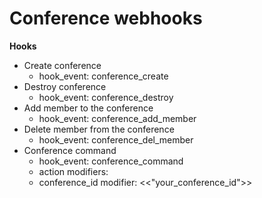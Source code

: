 
# Conference webhooks

**Hooks**

* Create conference
    * hook_event: conference_create
* Destroy conference
    * hook_event: conference_destroy
* Add member to the conference
    * hook_event: conference_add_member
* Delete member from the conference
    * hook_event: conference_del_member
* Conference command
    * hook_event: conference_command
    * action modifiers:
    * conference_id modifier: <<"your_conference_id">>